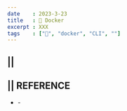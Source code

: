 ```yaml
---
date    : 2023-3-23
title   : 🐳 Docker
excerpt : XXX
tags    : ["🐳", "docker", "CLI", ""]
---
```


## || 

## || REFERENCE
- []() -